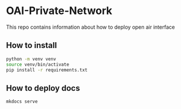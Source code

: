 # OAI-Private-Network
This repo contains information about how to deploy open air interface 

## How to install 

```bash 
python -m venv venv 
source venv/bin/activate
pip install -r requirements.txt
```

## How to deploy docs

```bash 
mkdocs serve
```
